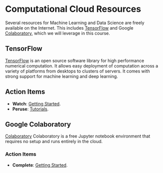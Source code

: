 # Computational Cloud Resources

Several resources for Machine Learning and Data Science are freely available on the Internet.
This includes [TensorFlow](https://www.tensorflow.org/) and Google [Colaboratory](https://colab.research.google.com), which we will leverage in this course.


## TensorFlow

[TensorFlow](https://www.tensorflow.org/) is an open source software library for high performance numerical computation.
It allows easy deployment of computation across a variety of platforms from desktops to clusters of servers.
It comes with strong support for machine learning and deep learning.

## Action Items

* __Watch__: [Getting Started](https://youtu.be/tjsHSIG8I08).
* __Peruse__: [Tutorials](https://www.tensorflow.org/tutorials/).


## Google Colaboratory

[Colaboratory](https://colab.research.google.com) Colaboratory is a free Jupyter notebook environment that requires no setup and runs entirely in the cloud.


### Action Items

* __Complete__: [Getting Started](https://colab.research.google.com/notebooks/welcome.ipynb).


